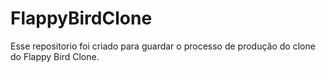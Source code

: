 # FlappyBirdClone
 Esse repositorio foi criado para guardar o processo de produção do clone do Flappy Bird Clone.

